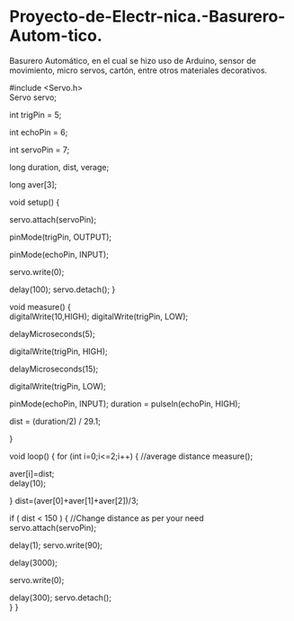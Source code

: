 # Proyecto-de-Electr-nica.-Basurero-Autom-tico.
Basurero Automático, en el cual se hizo uso de Arduino, sensor de movimiento, micro servos, cartón, entre otros materiales decorativos.

#include <Servo.h>  
Servo servo;     

int trigPin = 5;    

int echoPin = 6;   

int servoPin = 7;

long duration, 
dist, 
verage;   

long aver[3];  


void setup() 
{       
    

servo.attach(servoPin);  
    
pinMode(trigPin, OUTPUT);  
    
pinMode(echoPin, INPUT);  
    
servo.write(0);         
    
delay(100);
   servo.detach(); 
}
 

void measure() 
{  
 digitalWrite(10,HIGH);
digitalWrite(trigPin, LOW);

delayMicroseconds(5);

digitalWrite(trigPin, HIGH);

delayMicroseconds(15);

digitalWrite(trigPin, LOW);

pinMode(echoPin, INPUT);
duration = pulseIn(echoPin, HIGH);

dist = (duration/2) / 29.1;    

}

void loop() 
{ 
  for (int i=0;i<=2;i++) 
{   //average distance
    measure();               
   
aver[i]=dist;            
    delay(10);             
  
}
 dist=(aver[0]+aver[1]+aver[2])/3;    


if ( dist < 150 ) {
//Change distance as per your need
 servo.attach(servoPin);
 
 delay(1);
 servo.write(90);  
 
delay(3000);      
 
 servo.write(0);    
 
delay(300);
 servo.detach();      
}
}
